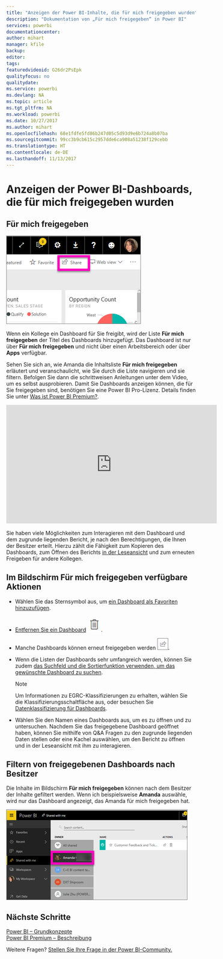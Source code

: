```yaml
---
title: "Anzeigen der Power BI-Inhalte, die für mich freigegeben wurden"
description: "Dokumentation von „Für mich freigegeben“ in Power BI"
services: powerbi
documentationcenter: 
author: mihart
manager: kfile
backup: 
editor: 
tags: 
featuredvideoid: G26dr2PsEpk
qualityfocus: no
qualitydate: 
ms.service: powerbi
ms.devlang: NA
ms.topic: article
ms.tgt_pltfrm: NA
ms.workload: powerbi
ms.date: 10/27/2017
ms.author: mihart
ms.openlocfilehash: 68e1fdfe5fd86b247d05c5d93d9e6b724a8b07ba
ms.sourcegitcommit: 99cc3b9cb615c2957dde6ca908a51238f129cebb
ms.translationtype: HT
ms.contentlocale: de-DE
ms.lasthandoff: 11/13/2017
---
```

# <a name="display-the-power-bi-dashboards-that-have-been-shared-with-me"></a>Anzeigen der Power BI-Dashboards, die für mich freigegeben wurden
## <a name="shared-with-me"></a>Für mich freigegeben
![](media/service-shared-with-me/power-bi-share-dash.png)

Wenn ein Kollege ein Dashboard für Sie freigibt, wird der Liste **Für mich freigegeben** der Titel des Dashboards hinzugefügt. Das Dashboard ist nur über **Für mich freigegeben** und nicht über einen Arbeitsbereich oder über **Apps** verfügbar.

Sehen Sie sich an, wie Amanda die Inhaltsliste **Für mich freigegeben** erläutert und veranschaulicht, wie Sie durch die Liste navigieren und sie filtern. Befolgen Sie dann die schrittweisen Anleitungen unter dem Video, um es selbst ausprobieren. Damit Sie Dashboards anzeigen können, die für Sie freigegeben sind, benötigen Sie eine Power BI Pro-Lizenz. Details finden Sie unter [Was ist Power BI Premium?](service-premium.md).

<iframe width="560" height="315" src="https://www.youtube.com/embed/G26dr2PsEpk" frameborder="0" allowfullscreen></iframe>

Sie haben viele Möglichkeiten zum Interagieren mit dem Dashboard und dem zugrunde liegenden Bericht, je nach den Berechtigungen, die Ihnen der Besitzer erteilt. Hierzu zählt die Fähigkeit zum Kopieren des Dashboards, zum Öffnen des Berichts [in der Leseansicht](service-interact-with-a-report-in-reading-view.md) und zum erneuten Freigeben für andere Kollegen.

## <a name="actions-available-from-the-shared-with-me-screen"></a>Im Bildschirm **Für mich freigegeben** verfügbare Aktionen
* Wählen Sie das Sternsymbol aus, um [ein Dashboard als Favoriten hinzuzufügen](service-dashboard-favorite.md).
* [Entfernen Sie ein Dashboard](service-delete.md) ![](media/service-shared-with-me/power-bi-delete-icon.png).
* Manche Dashboards können erneut freigegeben werden ![](media/service-shared-with-me/power-bi-share-icon-new.png).
* Wenn die Listen der Dashboards sehr umfangreich werden, können Sie zudem [das Suchfeld und die Sortierfunktion verwenden, um das gewünschte Dashboard zu suchen](service-navigation-search-filter-sort.md).
  
  > [!NOTE]
  > Um Informationen zu EGRC-Klassifizierungen zu erhalten, wählen Sie die Klassifizierungsschaltfläche aus, oder besuchen Sie [Datenklassifizierung für Dashboards](service-data-classification.md).
  > 
  > 
* Wählen Sie den Namen eines Dashboards aus, um es zu öffnen und zu untersuchen. Nachdem Sie das freigegebene Dashboard geöffnet haben, können Sie mithilfe von Q&A Fragen zu den zugrunde liegenden Daten stellen oder eine Kachel auswählen, um den Bericht zu öffnen und in der Leseansicht mit ihm zu interagieren.

## <a name="filter-shared-dashboards-by-owner"></a>Filtern von freigegebenen Dashboards nach Besitzer
Die Inhalte im Bildschirm **Für mich freigegeben** können nach dem Besitzer der Inhalte gefiltert werden. Wenn ich beispielsweise **Amanda** auswähle, wird nur das Dashboard angezeigt, das Amanda für mich freigegeben hat.

![](media/service-shared-with-me/power-bi-owner.png)

## <a name="next-steps"></a>Nächste Schritte
[Power BI – Grundkonzepte](service-basic-concepts.md)  
[Power BI Premium – Beschreibung](service-premium.md)  

Weitere Fragen? [Stellen Sie Ihre Frage in der Power BI-Community.](http://community.powerbi.com/)

